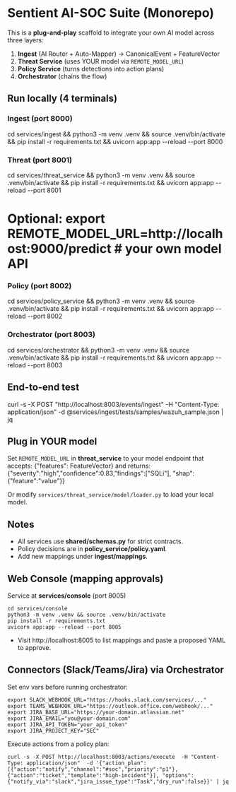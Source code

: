 
# Sentient AI-SOC Suite (Monorepo)

This is a **plug-and-play** scaffold to integrate your own AI model across three layers:
1) **Ingest** (AI Router + Auto-Mapper) → CanonicalEvent + FeatureVector
2) **Threat Service** (uses YOUR model via `REMOTE_MODEL_URL`)
3) **Policy Service** (turns detections into action plans)
4) **Orchestrator** (chains the flow)

## Run locally (4 terminals)
### Ingest (port 8000)
cd services/ingest && python3 -m venv .venv && source .venv/bin/activate && pip install -r requirements.txt && uvicorn app:app --reload --port 8000

### Threat (port 8001)
cd services/threat_service && python3 -m venv .venv && source .venv/bin/activate && pip install -r requirements.txt && uvicorn app:app --reload --port 8001
# Optional: export REMOTE_MODEL_URL=http://localhost:9000/predict  # your own model API

### Policy (port 8002)
cd services/policy_service && python3 -m venv .venv && source .venv/bin/activate && pip install -r requirements.txt && uvicorn app:app --reload --port 8002

### Orchestrator (port 8003)
cd services/orchestrator && python3 -m venv .venv && source .venv/bin/activate && pip install -r requirements.txt && uvicorn app:app --reload --port 8003

## End-to-end test
curl -s -X POST "http://localhost:8003/events/ingest" -H "Content-Type: application/json" -d @services/ingest/tests/samples/wazuh_sample.json | jq

## Plug in YOUR model
Set `REMOTE_MODEL_URL` in **threat_service** to your model endpoint that accepts:
{"features": FeatureVector}
and returns:
{"severity":"high","confidence":0.83,"findings":["SQLi"], "shap":{"feature":"value"}}

Or modify `services/threat_service/model/loader.py` to load your local model.

## Notes
- All services use **shared/schemas.py** for strict contracts.
- Policy decisions are in **policy_service/policy.yaml**.
- Add new mappings under **ingest/mappings**.


## Web Console (mapping approvals)
Service at **services/console** (port 8005)
```
cd services/console
python3 -m venv .venv && source .venv/bin/activate
pip install -r requirements.txt
uvicorn app:app --reload --port 8005
```
- Visit http://localhost:8005 to list mappings and paste a proposed YAML to approve.

## Connectors (Slack/Teams/Jira) via Orchestrator
Set env vars before running orchestrator:
```
export SLACK_WEBHOOK_URL="https://hooks.slack.com/services/..."
export TEAMS_WEBHOOK_URL="https://outlook.office.com/webhook/..."
export JIRA_BASE_URL="https://your-domain.atlassian.net"
export JIRA_EMAIL="you@your-domain.com"
export JIRA_API_TOKEN="your_api_token"
export JIRA_PROJECT_KEY="SEC"
```
Execute actions from a policy plan:
```
curl -s -X POST http://localhost:8003/actions/execute  -H "Content-Type: application/json"  -d '{"action_plan":[{"action":"notify","channel":"#soc","priority":"p1"},{"action":"ticket","template":"high-incident"}], "options":{"notify_via":"slack","jira_issue_type":"Task","dry_run":false}}' | jq
```
